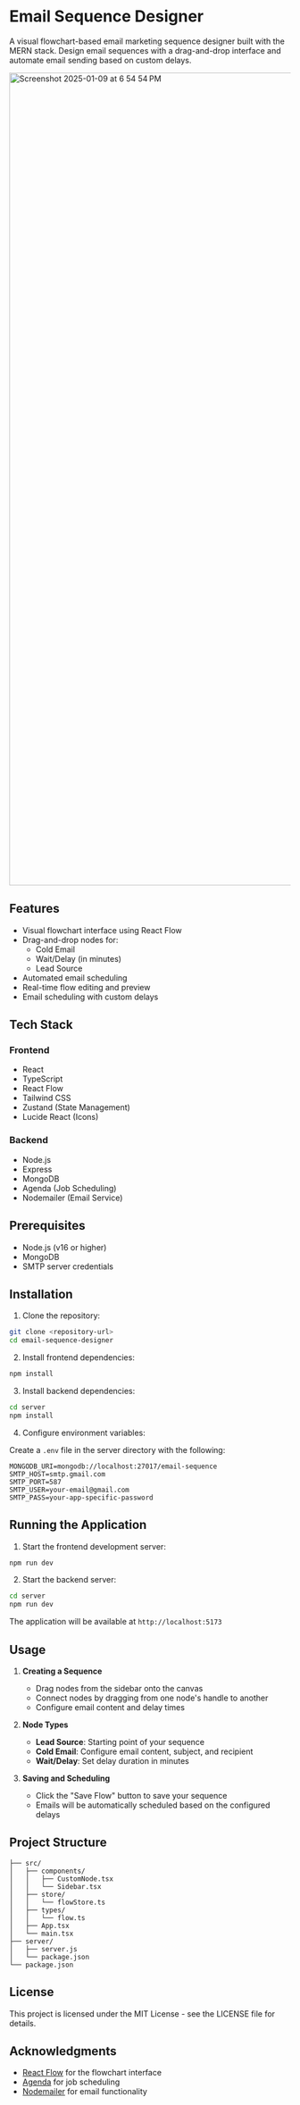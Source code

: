 # Email Sequence Designer

A visual flowchart-based email marketing sequence designer built with the MERN stack. Design email sequences with a drag-and-drop interface and automate email sending based on custom delays.


<img width="1456" alt="Screenshot 2025-01-09 at 6 54 54 PM" src="https://github.com/user-attachments/assets/a8b589fe-9981-4ebb-a510-476d6eec5d85" />


## Features

- Visual flowchart interface using React Flow
- Drag-and-drop nodes for:
  - Cold Email
  - Wait/Delay (in minutes)
  - Lead Source
- Automated email scheduling
- Real-time flow editing and preview
- Email scheduling with custom delays

## Tech Stack

### Frontend
- React
- TypeScript
- React Flow
- Tailwind CSS
- Zustand (State Management)
- Lucide React (Icons)

### Backend
- Node.js
- Express
- MongoDB
- Agenda (Job Scheduling)
- Nodemailer (Email Service)

## Prerequisites

- Node.js (v16 or higher)
- MongoDB
- SMTP server credentials

## Installation

1. Clone the repository:
```bash
git clone <repository-url>
cd email-sequence-designer
```

2. Install frontend dependencies:
```bash
npm install
```

3. Install backend dependencies:
```bash
cd server
npm install
```

4. Configure environment variables:

Create a `.env` file in the server directory with the following:
```env
MONGODB_URI=mongodb://localhost:27017/email-sequence
SMTP_HOST=smtp.gmail.com
SMTP_PORT=587
SMTP_USER=your-email@gmail.com
SMTP_PASS=your-app-specific-password
```

## Running the Application

1. Start the frontend development server:
```bash
npm run dev
```

2. Start the backend server:
```bash
cd server
npm run dev
```

The application will be available at `http://localhost:5173`

## Usage

1. **Creating a Sequence**
   - Drag nodes from the sidebar onto the canvas
   - Connect nodes by dragging from one node's handle to another
   - Configure email content and delay times

2. **Node Types**
   - **Lead Source**: Starting point of your sequence
   - **Cold Email**: Configure email content, subject, and recipient
   - **Wait/Delay**: Set delay duration in minutes

3. **Saving and Scheduling**
   - Click the "Save Flow" button to save your sequence
   - Emails will be automatically scheduled based on the configured delays

## Project Structure

```
├── src/
│   ├── components/
│   │   ├── CustomNode.tsx
│   │   └── Sidebar.tsx
│   ├── store/
│   │   └── flowStore.ts
│   ├── types/
│   │   └── flow.ts
│   ├── App.tsx
│   └── main.tsx
├── server/
│   ├── server.js
│   └── package.json
└── package.json
```



## License

This project is licensed under the MIT License - see the LICENSE file for details.

## Acknowledgments

- [React Flow](https://reactflow.dev/) for the flowchart interface
- [Agenda](https://github.com/agenda/agenda) for job scheduling
- [Nodemailer](https://nodemailer.com/) for email functionality
